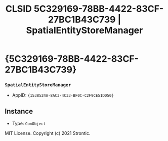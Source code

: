 ﻿---
title: "CLSID 5C329169-78BB-4422-83CF-27BC1B43C739 | SpatialEntityStoreManager"
excerpt: What is COM-Object CLSID 5C329169-78BB-4422-83CF-27BC1B43C739?
---

# {5C329169-78BB-4422-83CF-27BC1B43C739}

### `SpatialEntityStoreManager`
* AppID: `{1538524A-8AC3-4C33-BF0C-C2F9CE51DD50}`

## Instance

* Type: `ComObject`

MIT License. Copyright (c) 2021 Strontic.


